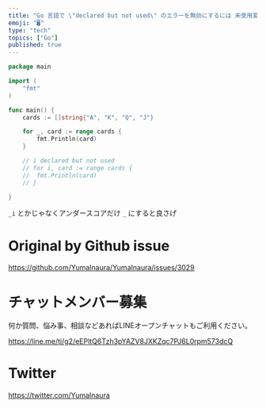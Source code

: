 ```yaml
---
title: "Go 言語で \"declared but not used\" のエラーを無効にするには 未使用変数をアンダースコアだけにすれば良いじゃない "
emoji: "🖥"
type: "tech"
topics: ["Go"]
published: true
---
```


```go
package main

import (
	"fmt"
)

func main() {
	cards := []string{"A", "K", "Q", "J"}

	for _, card := range cards {
		fmt.Println(card)
	}

	// i declared but not used
	// for i, card := range cards {
	// 	fmt.Println(card)
	// }

}

```

`_i` とかじゃなくアンダースコアだけ `_` にすると良さげ

# Original by Github issue

https://github.com/YumaInaura/YumaInaura/issues/3029








<!-- Update From Qiita API -->

# チャットメンバー募集


何か質問、悩み事、相談などあればLINEオープンチャットもご利用ください。

https://line.me/ti/g2/eEPltQ6Tzh3pYAZV8JXKZqc7PJ6L0rpm573dcQ





# Twitter


https://twitter.com/YumaInaura


<!-- Update From Qiita API -->


